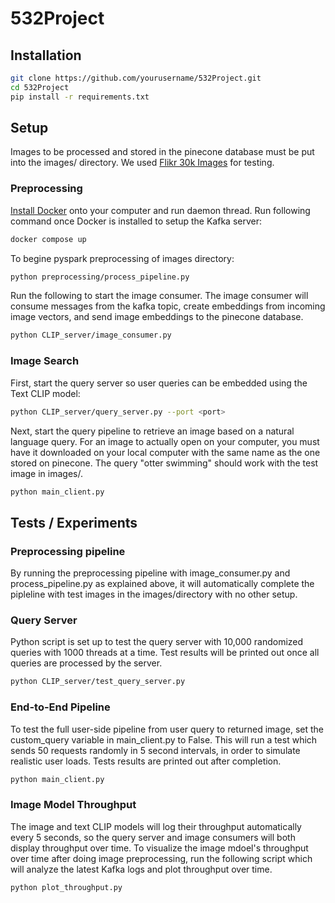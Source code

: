 # 532Project

## Installation

```bash
git clone https://github.com/yourusername/532Project.git
cd 532Project
pip install -r requirements.txt
```
## Setup
Images to be processed and stored in the pinecone database must be put into the images/ directory. We used [Flikr 30k Images](https://www.kaggle.com/datasets/hsankesara/flickr-image-dataset) for testing.

### Preprocessing
[Install Docker](https://www.docker.com/get-started/) onto your computer and run daemon thread.
Run following command once Docker is installed to setup the Kafka server:
```bash
docker compose up
```
To begine pyspark preprocessing of images directory:
```bash
python preprocessing/process_pipeline.py
```
Run the following to start the image consumer. The image consumer will consume messages from the kafka topic, create embeddings from incoming image vectors, and send image embeddings to the pinecone database.
```bash
python CLIP_server/image_consumer.py
```

### Image Search
First, start the query server so user queries can be embedded using the Text CLIP model:
```bash
python CLIP_server/query_server.py --port <port>
```
Next, start the query pipeline to retrieve an image based on a natural language query. For an image to actually open on your computer, you must have it downloaded on your local computer with the same name as the one stored on pinecone. The query "otter swimming" should work with the test image in images/.
```bash
python main_client.py
```

## Tests / Experiments

### Preprocessing pipeline
By running the preprocessing pipeline with image_consumer.py and process_pipeline.py as explained above, it will automatically complete the pipleline with test images in the images/directory with no other setup.

### Query Server
Python script is set up to test the query server with 10,000 randomized queries with 1000 threads at a time. Test results will be printed out once all queries are processed by the server.
```bash
python CLIP_server/test_query_server.py
```

### End-to-End Pipeline
To test the full user-side pipeline from user query to returned image, set the custom_query variable in main_client.py to False. This will run a test which sends 50 requests randomly in 5 second intervals, in order to simulate realistic user loads. Tests results are printed out after completion.
```bash
python main_client.py
```

### Image Model Throughput
The image and text CLIP models will log their throughput automatically every 5 seconds, so the query server and image consumers will both display throughput over time. To visualize the image mdoel's throughput over time after doing image preprocessing, run the following script which will analyze the latest Kafka logs and plot throughput over time.
```bash
python plot_throughput.py
```